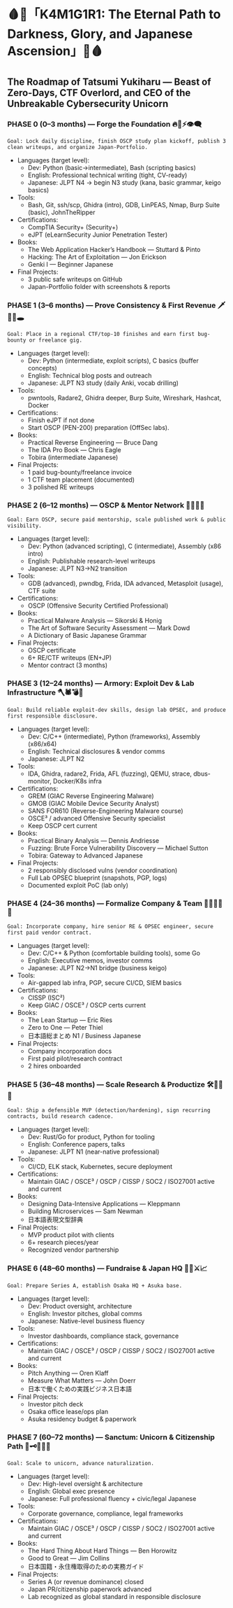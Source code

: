 
# 🩸👑「K4M1G1R1: The Eternal Path to Darkness, Glory, and Japanese Ascension」👑🩸

## The Roadmap of Tatsumi Yukiharu — Beast of Zero-Days, CTF Overlord, and CEO of the Unbreakable Cybersecurity Unicorn

### PHASE 0 (0–3 months) — Forge the Foundation 🔥🖤⚡👁️‍🗨️

 `Goal: Lock daily discipline, finish OSCP study plan kickoff, publish 3 clean writeups, and organize Japan-Portfolio.`

- Languages (target level):
  - Dev: Python (basic→intermediate), Bash (scripting basics)
  - English: Professional technical writing (tight, CV-ready)
  - Japanese: JLPT N4 → begin N3 study (kana, basic grammar, keigo basics)
- Tools:
  - Bash, Git, ssh/scp, Ghidra (intro), GDB, LinPEAS, Nmap, Burp Suite (basic), JohnTheRipper
- Certifications:
  - CompTIA Security+ (Security+)
  - eJPT (eLearnSecurity Junior Penetration Tester)
- Books:
  - The Web Application Hacker’s Handbook — Stuttard & Pinto
  - Hacking: The Art of Exploitation — Jon Erickson
  - Genki I — Beginner Japanese
- Final Projects:
  - 3 public safe writeups on GitHub
  - Japan-Portfolio folder with screenshots & reports

### PHASE 1 (3–6 months) — Prove Consistency & First Revenue 🗡️🖤💾🕳️

 `Goal: Place in a regional CTF/top-10 finishes and earn first bug-bounty or freelance gig.`

- Languages (target level):
  - Dev: Python (intermediate, exploit scripts), C basics (buffer concepts)
  - English: Technical blog posts and outreach
  - Japanese: JLPT N3 study (daily Anki, vocab drilling)
- Tools:
  - pwntools, Radare2, Ghidra deeper, Burp Suite, Wireshark, Hashcat, Docker
- Certifications:
  - Finish eJPT if not done
  - Start OSCP (PEN-200) preparation (OffSec labs).
- Books:
  - Practical Reverse Engineering — Bruce Dang
  - The IDA Pro Book — Chris Eagle
  - Tobira (intermediate Japanese)
- Final Projects:
  - 1 paid bug-bounty/freelance invoice
  - 1 CTF team placement (documented)
  - 3 polished RE writeups

### PHASE 2 (6–12 months) — OSCP & Mentor Network 🧪😈🔐📜

 `Goal: Earn OSCP, secure paid mentorship, scale published work & public visibility.`

- Languages (target level):
  - Dev: Python (advanced scripting), C (intermediate), Assembly (x86 intro)
  - English: Publishable research-level writeups
  - Japanese: JLPT N3→N2 transition
- Tools:
  - GDB (advanced), pwndbg, Frida, IDA advanced, Metasploit (usage), CTF suite
- Certifications:
  - OSCP (Offensive Security Certified Professional)
- Books:
  - Practical Malware Analysis — Sikorski & Honig
  - The Art of Software Security Assessment — Mark Dowd
  - A Dictionary of Basic Japanese Grammar
- Final Projects:
  - OSCP certificate
  - 6+ RE/CTF writeups (EN+JP)
  - Mentor contract (3 months)

### PHASE 3 (12–24 months) — Armory: Exploit Dev & Lab Infrastructure 🪓🕷️💣🔬

 `Goal: Build reliable exploit-dev skills, design lab OPSEC, and produce first responsible disclosure.`

- Languages (target level):
  - Dev: C/C++ (intermediate), Python (frameworks), Assembly (x86/x64)
  - English: Technical disclosures & vendor comms
  - Japanese: JLPT N2
- Tools:
  - IDA, Ghidra, radare2, Frida, AFL (fuzzing), QEMU, strace, dbus-monitor, Docker/K8s infra
- Certifications:
  - GREM (GIAC Reverse Engineering Malware)
  - GMOB (GIAC Mobile Device Security Analyst)
  - SANS FOR610 (Reverse-Engineering Malware course)
  - OSCE³ / advanced Offensive Security specialist
  - Keep OSCP cert current
- Books:
  - Practical Binary Analysis — Dennis Andriesse
  - Fuzzing: Brute Force Vulnerability Discovery — Michael Sutton
  - Tobira: Gateway to Advanced Japanese
- Final Projects:
  - 2 responsibly disclosed vulns (vendor coordination)
  - Full Lab OPSEC blueprint (snapshots, PGP, logs)
  - Documented exploit PoC (lab only)

### PHASE 4 (24–36 months) — Formalize Company & Team 👹🏴‍☠️🏢🧾

 `Goal: Incorporate company, hire senior RE & OPSEC engineer, secure first paid vendor contract.`

- Languages (target level):
  - Dev: C/C++ & Python (comfortable building tools), some Go
  - English: Executive memos, investor comms
  - Japanese: JLPT N2→N1 bridge (business keigo)
- Tools:
  - Air-gapped lab infra, PGP, secure CI/CD, SIEM basics
- Certifications:
  - CISSP (ISC²)
  - Keep GIAC / OSCE³ / OSCP certs current
- Books:
  - The Lean Startup — Eric Ries
  - Zero to One — Peter Thiel
  - 日本語総まとめ N1 / Business Japanese
- Final Projects:
  - Company incorporation docs
  - First paid pilot/research contract
  - 2 hires onboarded

### PHASE 5 (36–48 months) — Scale Research & Productize 🛠️🖤🚀📡

 `Goal: Ship a defensible MVP (detection/hardening), sign recurring contracts, build research cadence.`

- Languages (target level):
  - Dev: Rust/Go for product, Python for tooling
  - English: Conference papers, talks
  - Japanese: JLPT N1 (near-native professional)
- Tools:
  - CI/CD, ELK stack, Kubernetes, secure deployment
- Certifications:
  - Maintain GIAC / OSCE³ / OSCP / CISSP / SOC2 / ISO27001 active and current
- Books:
  - Designing Data-Intensive Applications — Kleppmann
  - Building Microservices — Sam Newman
  - 日本語表現文型辞典
- Final Projects:
  - MVP product pilot with clients
  - 6+ research pieces/year
  - Recognized vendor partnership

### PHASE 6 (48–60 months) — Fundraise & Japan HQ 🏯💴⚔️📈

 `Goal: Prepare Series A, establish Osaka HQ + Asuka base.`

- Languages (target level):
  - Dev: Product oversight, architecture
  - English: Investor pitches, global comms
  - Japanese: Native-level business fluency
- Tools:
  - Investor dashboards, compliance stack, governance
- Certifications:
  - Maintain GIAC / OSCE³ / OSCP / CISSP / SOC2 / ISO27001 active and current
- Books:
  - Pitch Anything — Oren Klaff
  - Measure What Matters — John Doerr
  - 日本で働くための実践ビジネス日本語
- Final Projects:
  - Investor pitch deck
  - Osaka office lease/ops plan
  - Asuka residency budget & paperwork

### PHASE 7 (60–72 months) — Sanctum: Unicorn & Citizenship Path 👑🗝️🌌🇯🇵

 `Goal: Scale to unicorn, advance naturalization.`

- Languages (target level):
  - Dev: High-level oversight & architecture
  - English: Global exec presence
  - Japanese: Full professional fluency + civic/legal Japanese
- Tools:
  - Corporate governance, compliance, legal frameworks
- Certifications:
  - Maintain GIAC / OSCE³ / OSCP / CISSP / SOC2 / ISO27001 active and current
- Books:
  - The Hard Thing About Hard Things — Ben Horowitz
  - Good to Great — Jim Collins
  - 日本国籍・永住権取得のための実務ガイド
- Final Projects:
  - Series A (or revenue dominance) closed
  - Japan PR/citizenship paperwork advanced
  - Lab recognized as global standard in responsible disclosure
